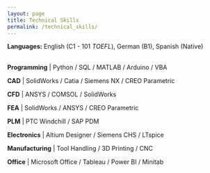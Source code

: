 ```yaml
---
layout: page
title: Technical Skills
permalink: /technical_skills/
---
```


**Languages:** English (C1 - 101 _TOEFL_), German (B1), Spanish (Native)
<br><br>

**Programming** | Python / SQL / MATLAB / Arduino / VBA

**CAD** | SolidWorks / Catia / Siemens NX / CREO Parametric

**CFD** | ANSYS / COMSOL / SolidWorks

**FEA** | SolidWorks / ANSYS / CREO Parametric

**PLM** | PTC Windchill / SAP PDM

**Electronics** | Altium Designer / Siemens CHS / LTspice

**Manufacturing** | Tool Handling / 3D Printing / CNC  

**Office** | Microsoft Office / Tableau / Power BI / Minitab
